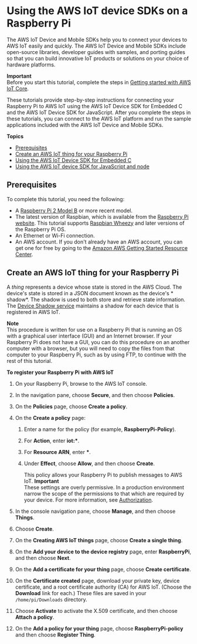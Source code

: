 # Using the AWS IoT device SDKs on a Raspberry Pi<a name="sdk-tutorials"></a>

The AWS IoT Device and Mobile SDKs help you to connect your devices to AWS IoT easily and quickly\. The AWS IoT Device and Mobile SDKs include open\-source libraries, developer guides with samples, and porting guides so that you can build innovative IoT products or solutions on your choice of hardware platforms\.

**Important**  
Before you start this tutorial, complete the steps in [Getting started with AWS IoT Core](iot-gs.md)\. 

These tutorials provide step\-by\-step instructions for connecting your Raspberry Pi to AWS IoT using the AWS IoT Device SDK for Embedded C and the AWS IoT Device SDK for JavaScript\. After you complete the steps in these tutorials, you can connect to the AWS IoT platform and run the sample applications included with the AWS IoT Device and Mobile SDKs\.

**Topics**
+ [Prerequisites](#iot-sdk-prereqs)
+ [Create an AWS IoT thing for your Raspberry Pi](#iot-sdk-create-thing)
+ [Using the AWS IoT Device SDK for Embedded C](iot-embedded-c-sdk.md)
+ [Using the AWS IoT device SDK for JavaScript and node](iot-device-sdk-node.md)

## Prerequisites<a name="iot-sdk-prereqs"></a>

To complete this tutorial, you need the following:
+ A [Raspberry Pi 2 Model B](https://www.raspberrypi.org/help/quick-start-guide/) or more recent model\.
+ The latest version of Raspbian, which is available from the [Raspberry Pi website](https://www.raspberrypi.org/downloads/raspbian/)\. This tutorial supports [Raspbian Wheezy](http://archive.raspbian.org/raspbian/dists/) and later versions of the Raspberry Pi OS\.
+ An Ethernet or Wi\-Fi connection\.
+ An AWS account\. If you don't already have an AWS account, you can get one for free by going to the [Amazon AWS Getting Started Resource Center](https://aws.amazon.com)\.

## Create an AWS IoT thing for your Raspberry Pi<a name="iot-sdk-create-thing"></a>

A *thing* represents a device whose state is stored in the AWS Cloud\. The device's state is stored in a JSON document known as the device's * shadow*\. The shadow is used to both store and retrieve state information\. The [Device Shadow service](iot-device-shadows.html) maintains a shadow for each device that is registered in AWS IoT\.

**Note**  
This procedure is written for use on a Raspberry Pi that is running an OS with a graphical user interface \(GUI\) and an Internet browser\. If your Raspberry Pi does not have a GUI, you can do this procedure on an another computer with a browser, but you will need to copy the files from that computer to your Raspberry Pi, such as by using FTP, to continue with the rest of this tutorial\.

**To register your Raspberry Pi with AWS IoT**

1. On your Raspberry Pi, browse to the AWS IoT console\. 

1. In the navigation pane, choose **Secure**, and then choose **Policies**\. 

1. On the **Policies** page, choose **Create a policy**\.

1. On the **Create a policy** page:

   1. Enter a name for the policy \(for example, **RaspberryPi\-Policy**\)\.

   1. For **Action**, enter **iot:\***\.

   1. For **Resource ARN**, enter **\***\.

   1. Under **Effect**, choose **Allow**, and then choose **Create**\.

      This policy allows your Raspberry Pi to publish messages to AWS IoT\.
**Important**  
These settings are overly permissive\. In a production environment narrow the scope of the permissions to that which are required by your device\. For more information, see [Authorization](iot-authorization.md)\.

1. In the console navigation pane, choose **Manage**, and then choose **Things**\.

1. Choose **Create**\.

1. On the **Creating AWS IoT things** page, choose **Create a single thing**\.

1. On the **Add your device to the device registry** page, enter **RaspberryPi**, and then choose **Next**\.

1. On the **Add a certificate for your thing** page, choose **Create certificate**\.

1. On the **Certificate created** page, download your private key, device certificate, and a root certificate authority \(CA\) for AWS IoT\. \(Choose the **Download** link for each\.\) These files are saved in your `/home/pi/Downloads` directory\. 

1. Choose **Activate** to activate the X\.509 certificate, and then choose **Attach a policy**\.

1. On the **Add a policy for your thing** page, choose **RaspberryPi\-policy** and then choose **Register Thing**\.